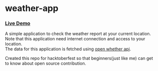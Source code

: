 ﻿# weather-app  
 
<h3><a href="https://a7abhilash.github.io/weather-app/">Live Demo</a></h3>

A simple application to check the weather report at your current location.  
Note that this application need internet connection and access to your location.  
The data for this application is fetched using [open whether api](https://openweathermap.org/api).  

<p>Created this repo for hacktoberfest so that beginners(just like me) can get to know about open source contribution.</p>
